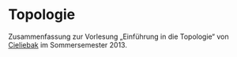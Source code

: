 <h1>Topologie</h1>

Zusammenfassung zur Vorlesung &bdquo;Einführung in die Topologie&ldquo; von <a href="https://www.math.uni-augsburg.de/prof/geo/mitarbeiter/cieliebak/">Cieliebak</a> im Sommersemester 2013.